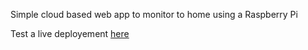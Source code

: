 Simple cloud based web app to monitor to home using a Raspberry Pi

Test a live deployement [here](https://homemonitor-156618.appspot.com)

